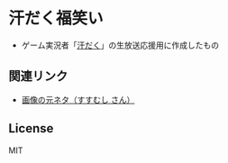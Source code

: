 # 汗だく福笑い

* ゲーム実況者「[汗だく](http://com.nicovideo.jp/community/co17194)」の生放送応援用に作成したもの

## 関連リンク

* [画像の元ネタ（すすむし さん）](http://seiga.nicovideo.jp/seiga/im5377252)

## License

MIT
